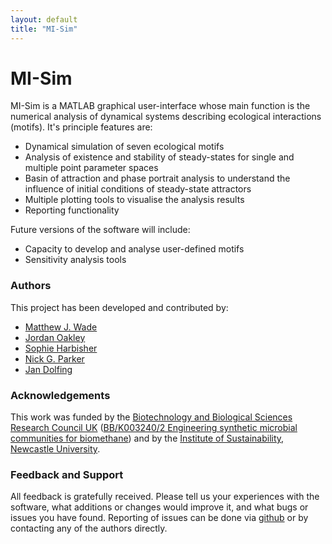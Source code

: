 ```yaml
---
layout: default
title: "MI-Sim"
---
```


# MI-Sim

MI-Sim is a MATLAB graphical user-interface whose main function is the numerical analysis of dynamical systems describing ecological
interactions (motifs). It's principle features are: 

* Dynamical simulation of seven ecological motifs
* Analysis of existence and stability of steady-states for single and multiple point parameter spaces
* Basin of attraction and phase portrait analysis to understand the influence of initial conditions of steady-state attractors
* Multiple plotting tools to visualise the analysis results
* Reporting functionality 

Future versions of the software will include:

* Capacity to develop and analyse user-defined motifs
* Sensitivity analysis tools

### Authors

This project has been developed and contributed by:

* <a href="mailto:matthew.wade@ncl.ac.uk">Matthew J. Wade</a>
* <a href="mailto:j.oakley@ncl.ac.uk">Jordan Oakley</a>
* <a href="mailto:s.harbisher@ncl.ac.uk">Sophie Harbisher</a>
* <a href="mailto:nick.parker@ncl.ac.uk">Nick G. Parker</a>
* <a href="mailto:jan.dolfing@ncl.ac.uk">Jan Dolfing</a>

### Acknowledgements

This work was funded by the [Biotechnology and Biological Sciences Research Council UK](http://www.bbsrc.ac.uk) ([BB/K003240/2 Engineering synthetic
microbial communities for biomethane](http://osslab.lifesci.warwick.ac.uk/adLola.html)) and by the [Institute of Sustainability, Newcastle University](http://www.ncl.ac.uk/sustainability/).

### Feedback and Support

All feedback is gratefully received. Please tell us your experiences with the software, what additions or changes would improve it, and what bugs
or issues you have found. Reporting of issues can be done via [github](https://github.com/MI-SIM/MI-SIM/issues) or by contacting any of the authors directly.
